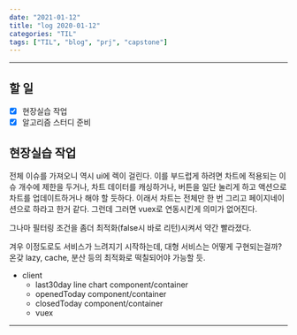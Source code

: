 ```yaml
---
date: "2021-01-12"
title: "log 2020-01-12"
categories: "TIL"
tags: ["TIL", "blog", "prj", "capstone"]
---
```


----------

## 할 일

- [x] 현장실습 작업
- [x] 알고리즘 스터디 준비

## 현장실습 작업

전체 이슈를 가져오니 역시 ui에 렉이 걸린다.
이를 부드럽게 하려면 차트에 적용되는 이슈 개수에 제한을 두거나, 차트 데이터를 캐싱하거나, 버튼을 일단 눌리게 하고 액션으로 차트를 업데이트하거나 해야 할 듯하다. 이래서 차트는 전체만 한 번 그리고 페이지네이션으로 하라고 한거 같다. 그런데 그러면 vuex로 연동시킨게 의미가 없어진다.

그나마 필터링 조건을 좀더 최적화(false시 바로 리턴)시켜서 약간 빨라졌다.

겨우 이정도로도 서비스가 느려지기 시작하는데, 대형 서비스는 어떻게 구현되는걸까? 온갖 lazy, cache, 분산 등의 최적화로 떡칠되어야 가능할 듯.

- client
  - last30day line chart component/container
  - openedToday component/container
  - closedToday component/container
  - vuex

----------
